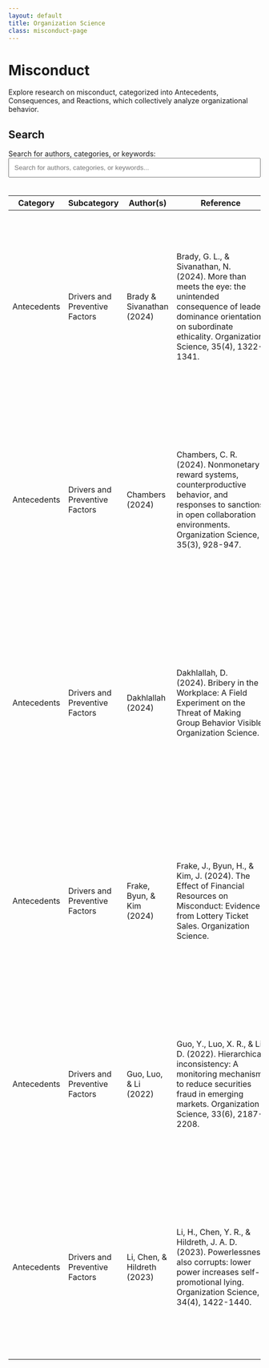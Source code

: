 ```yaml
---
layout: default
title: Organization Science
class: misconduct-page
---
```


# Misconduct

Explore research on misconduct, categorized into Antecedents, Consequences, and Reactions, which collectively analyze organizational behavior.

## Search
<div class="featured-content">
  Search for authors, categories, or keywords:

  <input type="text" id="searchInput" onkeyup="searchTable()" placeholder="Search for authors, categories, or keywords..." style="width: 100%; padding: 10px; margin-bottom: 20px;">

<div class="container">
  <div style="overflow-x: auto;">
    <table id="researchTable">
      <thead>
        <tr>
          <th style="width: 15%;">Category</th>
          <th style="width: 15%;">Subcategory</th>
          <th style="width: 15%;">Author(s)</th>
          <th style="width: 20%;">Reference</th>
          <th style="width: 35%;">Summary</th>
        </tr>
      </thead>
      <tbody>
        <tr>
          <td>Antecedents</td>
          <td>Drivers and Preventive Factors</td>
          <td>Brady & Sivanathan (2024)</td>
          <td>Brady, G. L., & Sivanathan, N. (2024). More than meets the eye: the unintended consequence of leader dominance orientation on subordinate ethicality. Organization Science, 35(4), 1322-1341.</td>
          <td>This research investigates how leader dominance orientation inadvertently encourages unethical behavior among subordinates. Dominant leaders create an environment where subordinates feel compelled to engage in self-interested actions, undermining overall ethicality.</td>
        </tr>
        <tr>
          <td>Antecedents</td>
          <td>Drivers and Preventive Factors</td>
          <td>Chambers (2024)</td>
          <td>Chambers, C. R. (2024). Nonmonetary reward systems, counterproductive behavior, and responses to sanctions in open collaboration environments. Organization Science, 35(3), 928-947.</td>
          <td>This research investigates how nonmonetary rewards and sanctions impact counterproductive behaviors in collaborative work environments. Findings indicate that nonmonetary rewards can reduce negative behaviors, but sanctions have varying effects depending on the severity of the infraction.</td>
        </tr>
        <tr>
          <td>Antecedents</td>
          <td>Drivers and Preventive Factors</td>
          <td>Dakhlallah (2024)</td>
          <td>Dakhlallah, D. (2024). Bribery in the Workplace: A Field Experiment on the Threat of Making Group Behavior Visible. Organization Science.</td>
          <td>This field experiment explores how visibility of group behavior affects bribery in workplaces, finding that making unethical behavior observable decreases instances of bribery. Transparency serves as a deterrent, especially when group actions are collectively visible.</td>
        </tr>
        <tr>
          <td>Antecedents</td>
          <td>Drivers and Preventive Factors</td>
          <td>Frake, Byun, & Kim (2024)</td>
          <td>Frake, J., Byun, H., & Kim, J. (2024). The Effect of Financial Resources on Misconduct: Evidence from Lottery Ticket Sales. Organization Science.</td>
          <td>This research investigates the effect of financial resources, such as lottery ticket sales, on misconduct levels. Findings reveal that increased financial resources correlate with reduced misconduct due to the lowered temptation for risky behavior.</td>
        </tr>
        <tr>
          <td>Antecedents</td>
          <td>Drivers and Preventive Factors</td>
          <td>Guo, Luo, & Li (2022)</td>
          <td>Guo, Y., Luo, X. R., & Li, D. (2022). Hierarchical inconsistency: A monitoring mechanism to reduce securities fraud in emerging markets. Organization Science, 33(6), 2187-2208.</td>
          <td>The study introduces "hierarchical inconsistency" as a monitoring mechanism to reduce securities fraud in emerging markets. Results indicate that mismatches in hierarchical expectations between managers and employees deter fraudulent behavior.</td>
        </tr>
        <tr>
          <td>Antecedents</td>
          <td>Drivers and Preventive Factors</td>
          <td>Li, Chen, & Hildreth (2023)</td>
          <td>Li, H., Chen, Y. R., & Hildreth, J. A. D. (2023). Powerlessness also corrupts: lower power increases self-promotional lying. Organization Science, 34(4), 1422-1440.</td>
          <td>This paper reveals that powerlessness can increase the propensity for self-promotional lying, challenging the conventional view that power corrupts. Lower power individuals engage in dishonest behavior to bolster their self-image under perceived vulnerability.</td>
        </tr>
      </tbody>
    </table>
  </div>
</div>

<script>
  // Dynamically assign IDs to table rows
  document.addEventListener("DOMContentLoaded", function () {
    const rows = document.querySelectorAll("#researchTable tbody tr");
    rows.forEach((row, index) => {
      row.id = `row-${index + 1}`; // Assign unique ID to each row
    });
  });

  // Search Table Functionality
  function searchTable() {
    const input = document.getElementById("searchInput");
    const filter = input.value.toLowerCase();
    const table = document.getElementById("researchTable");
    const rows = table.querySelectorAll("tbody tr");

    rows.forEach((row) => {
      const cells = row.querySelectorAll("td");
      const rowText = Array.from(cells)
        .map((cell) => cell.textContent.toLowerCase())
        .join(" "); // Concatenate all cell values in the row

      if (rowText.includes(filter)) {
        row.style.display = ""; // Show the row if it matches the filter
      } else {
        row.style.display = "none"; // Hide the row if it doesn't match the filter
      }
    });
  }
</script>
